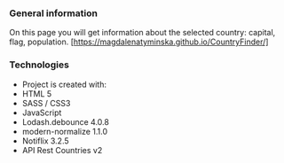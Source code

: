 ### General information
On this page you will get information about the selected country: capital, flag, population.
[https://magdalenatyminska.github.io/CountryFinder/]

### Technologies
* Project is created with:
* HTML 5
* SASS / CSS3
* JavaScript
* Lodash.debounce 4.0.8
* modern-normalize 1.1.0
* Notiflix 3.2.5
* API Rest Countries v2

